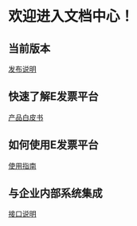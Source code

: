 # 欢迎进入文档中心！



## 当前版本

[发布说明](/documents/发布说明)



## 快速了解E发票平台

[产品白皮书](/documents/产品白皮书)



## 如何使用E发票平台

[使用指南](/documents/使用指南)



## 与企业内部系统集成

[接口说明](/documents/接口说明)


